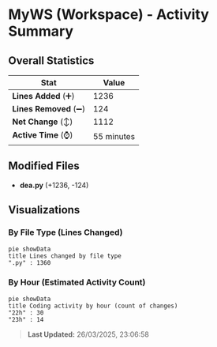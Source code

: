 # MyWS (Workspace) - Activity Summary 

## Overall Statistics

| Stat                   | Value                                                             |
| ---------------------- | ----------------------------------------------------------------- |
| **Lines Added** (➕)   | 1236                                          |
| **Lines Removed** (➖) | 124                                        |
| **Net Change** (↕)    | 1112                |
| **Active Time** (⌚)   | 55 minutes |


## Modified Files
- **dea.py** (+1236, -124)

## Visualizations

### By File Type (Lines Changed)

```mermaid
pie showData
title Lines changed by file type
".py" : 1360
```

### By Hour (Estimated Activity Count)

```mermaid
pie showData
title Coding activity by hour (count of changes)
"22h" : 30
"23h" : 14
```


> **Last Updated:** 26/03/2025, 23:06:58